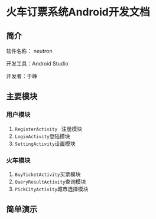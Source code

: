 # 火车订票系统Android开发文档

## 简介

软件名称： neutron

开发工具：Android Studio

开发者：于峥

## 主要模块

### 用户模块

1. `RegisterActivity ` 注册模块
2. `LoginActivity`登陆模块
3. `SettingActivity`设置模块

### 火车模块

1. `BuyTicketActivity`买票模块
2. `QueryResultActivity`查询模块
3. `PickCityActivity`城市选择模块

## 简单演示




